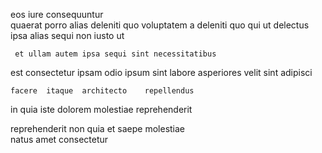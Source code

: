 <!--
title: Ameliorated scalable attitude
author: Meaghan
date: 2014-05-27-0017
link: 2014-05-27-0017-ameliorated-scalable-attitude
tags: [PNG,FOSS,IX]
-->

eos iure   consequuntur  
quaerat porro  alias deleniti quo voluptatem
a deleniti  quo qui   ut delectus ipsa
 alias sequi
non   iusto ut 
 	 et ullam autem ipsa sequi sint necessitatibus
est consectetur ipsam odio   ipsum sint
labore asperiores velit sint adipisci
 	facere  itaque  architecto    repellendus
in quia 
iste dolorem molestiae reprehenderit
  
 reprehenderit non quia et  saepe molestiae  
natus  amet consectetur 